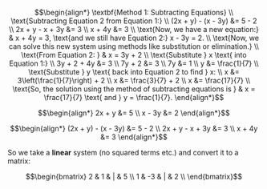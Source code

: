 <!------
layout: page
math: mathjax
title: Linear Algebra
permalink: /linear_algebra/
--->

$$\begin{align*}
\textbf{Method 1: Subtracting Equations} \\
\text{Subtracting Equation 2 from Equation 1:} \\
(2x + y) - (x - 3y) &= 5 - 2 \\
2x + y - x + 3y &= 3 \\
x + 4y &= 3 \\
\text{Now, we have a new equation:} & x + 4y = 3, \text{and we still have Equation 2:} x - 3y = 2. \\
\text{Now, we can solve this new system using methods like substitution or elimination.} \\
\text{From Equation 2: } & x = 3y + 2 \\
\text{Substitute } x \text{ into Equation 1:} \\
3y + 2 + 4y &= 3 \\
7y + 2 &= 3 \\
7y &= 1 \\
y &= \frac{1}{7} \\
\text{Substitute } y \text{ back into Equation 2 to find } x: \\
x &= 3\left(\frac{1}{7}\right) + 2 \\
x &= \frac{3}{7} + 2 \\
x &= \frac{17}{7} \\
\text{So, the solution using the method of subtracting equations is } & x = \frac{17}{7} \text{ and } y = \frac{1}{7}.
\end{align*}$$

$$\begin{align*}
2x + y &= 5 \\
x - 3y &= 2
\end{align*}$$



$$\begin{align*}
(2x + y) - (x - 3y) &= 5 - 2 \\
2x + y - x + 3y &= 3 \\
x + 4y &= 3
\end{align*}$$

So we take a **linear** system (no squared terms etc.) and convert it to a matrix:

$$\begin{bmatrix}
2 & 1 & | & 5 \\
1 & -3 & | & 2 \\
\end{bmatrix}$$

<!-- # A Symmetric Matrix 

$$

A = \begin{bmatrix}
    3 & 2 & 4 & 1 \\
    2 & 4 & 1 & 5 \\
    4 & 1 & 6 & 3 \\
    1 & 5 & 3 & 7
\end{bmatrix}

$$ -->

<!-- <iframe src="/assets/pdfs/CSE_6740__Final_Project_Report.pdf" width="600" height="400"></iframe> -->

<!-- <object data="/assets/pdfs/CSE_6740__Final_Project_Report.pdf" type="application/pdf" width="600" height="400">
    <p>Your browser does not support PDFs. <a href="/assets/pdfs/CSE_6740__Final_Project_Report.pdf">Download the PDF</a>.</p>
</object> -->